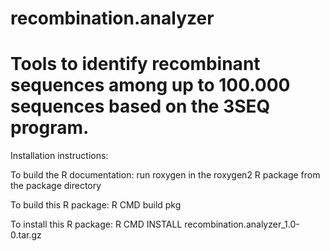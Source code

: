 recombination.analyzer
======================

Tools to identify recombinant sequences among up to 100.000 sequences based on the 3SEQ program.
======================

Installation instructions:

To build the R documentation: 
 	run roxygen in the roxygen2 R package from the package directory

To build this R package:
	R CMD build pkg

To install this R package:
	R CMD INSTALL recombination.analyzer_1.0-0.tar.gz